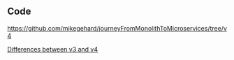 ## Code

https://github.com/mikegehard/journeyFromMonolithToMicroservices/tree/v4

[Differences between v3 and v4](https://github.com/mikegehard/journeyFromMonolithToMicroservices/compare/v3...v4)
